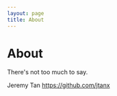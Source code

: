 ```yaml
---
layout: page
title: About
---
```


# About

There's not too much to say.

Jeremy Tan
https://github.com/jtanx
